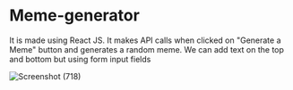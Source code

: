 # Meme-generator
 It is made using React JS. It makes API calls when clicked on "Generate a Meme" button and generates a random meme. We can add text on the top and bottom but using form input fields

![Screenshot (718)](https://github.com/Archiesachin/Meme-generator/assets/103347688/9d7a9b57-d18a-4df2-ad31-658918ae95aa)
